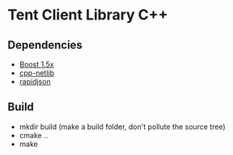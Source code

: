 # Tent Client Library C++

## Dependencies
- [Boost 1.5x](www.boost.org)
- [cpp-netlib](http://cpp-netlib.org/)
- [rapidjson](http://code.google.com/p/rapidjson/)

## Build
- mkdir build (make a build folder, don't pollute the source tree)
- cmake ..
- make
